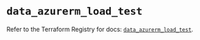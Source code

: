 # `data_azurerm_load_test`

Refer to the Terraform Registry for docs: [`data_azurerm_load_test`](https://registry.terraform.io/providers/hashicorp/azurerm/4.23.0/docs/data-sources/load_test).
